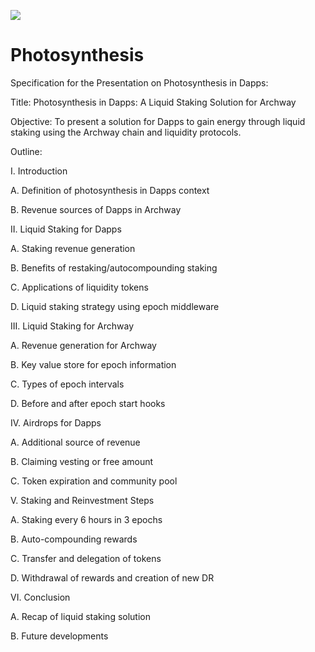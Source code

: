 ![]([https://imgur.com/Os2PnLF])
# Photosynthesis

Specification for the Presentation on Photosynthesis in Dapps:

Title: Photosynthesis in Dapps: A Liquid Staking Solution for Archway

Objective: To present a solution for Dapps to gain energy through liquid staking using the Archway chain and liquidity protocols.

Outline:

I. Introduction

A. Definition of photosynthesis in Dapps context

B. Revenue sources of Dapps in Archway

II. Liquid Staking for Dapps

A. Staking revenue generation

B. Benefits of restaking/autocompounding staking

C. Applications of liquidity tokens

D. Liquid staking strategy using epoch middleware

III. Liquid Staking for Archway

A. Revenue generation for Archway

B. Key value store for epoch information

C. Types of epoch intervals

D. Before and after epoch start hooks

IV. Airdrops for Dapps

A. Additional source of revenue

B. Claiming vesting or free amount

C. Token expiration and community pool

V. Staking and Reinvestment Steps

A. Staking every 6 hours in 3 epochs

B. Auto-compounding rewards

C. Transfer and delegation of tokens

D. Withdrawal of rewards and creation of new DR

VI. Conclusion

A. Recap of liquid staking solution

B. Future developments
